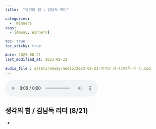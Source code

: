 ```yaml
---
title:  "생각의 힘 : 김남득 리더" 

categories:
  -  Winners
tags:
  - [Amway, Winners]

toc: true
toc_sticky: true

date: 2023-08-21
last_modified_at: 2023-08-23

audio_file : assets/amway/audio/2023-08-21-생각의 힘-(김남득 리더).mp3
---
```


<audio src="{{ page.audio_file | relative_url }}" controls loop></audio>

## 생각의 힘 / 김남득 리더 (8/21)

+ 